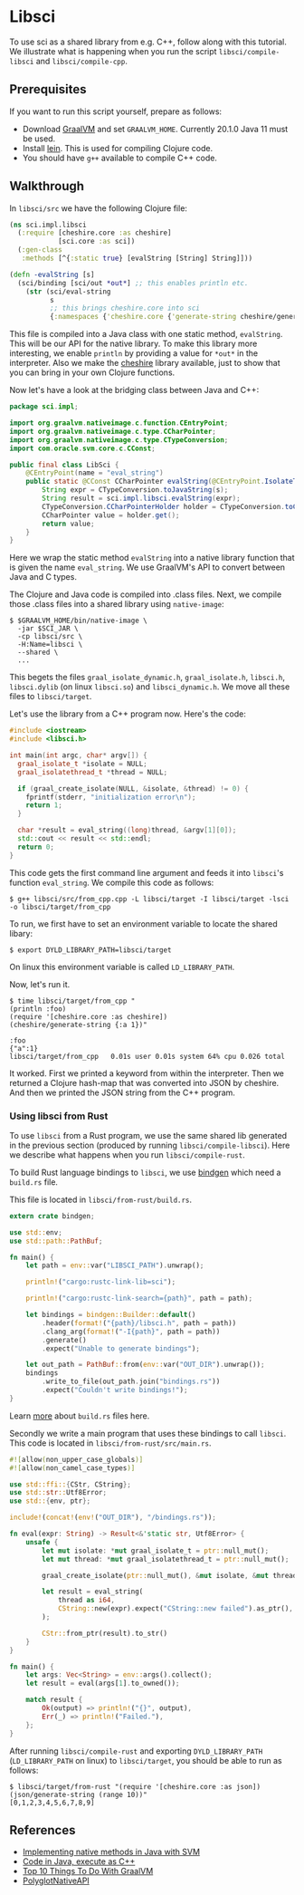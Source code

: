 # Libsci

To use sci as a shared library from e.g. C++, follow along with this
tutorial. We illustrate what is happening when you run the script
`libsci/compile-libsci` and `libsci/compile-cpp`.

## Prerequisites

If you want to run this script yourself, prepare as follows:

- Download [GraalVM](https://github.com/graalvm/graalvm-ce-builds/releases) and
  set `GRAALVM_HOME`. Currently 20.1.0 Java 11 must be used.
- Install [lein](https://github.com/technomancy/leiningen). This is used for
  compiling Clojure code.
- You should have `g++` available to compile C++ code.

## Walkthrough

In `libsci/src` we have the following Clojure file:

``` clojure
(ns sci.impl.libsci
  (:require [cheshire.core :as cheshire]
            [sci.core :as sci])
  (:gen-class
   :methods [^{:static true} [evalString [String] String]]))

(defn -evalString [s]
  (sci/binding [sci/out *out*] ;; this enables println etc.
    (str (sci/eval-string
          s
          ;; this brings cheshire.core into sci
          {:namespaces {'cheshire.core {'generate-string cheshire/generate-string}}}))))
```

This file is compiled into a Java class with one static method,
`evalString`. This will be our API for the native library. To make this library
more interesting, we enable `println` by providing a value for `*out*` in the
interpreter. Also we make the [cheshire](https://github.com/dakrone/cheshire)
library available, just to show that you can bring in your own Clojure
functions.

Now let's have a look at the bridging class between Java and C++:

``` java
package sci.impl;

import org.graalvm.nativeimage.c.function.CEntryPoint;
import org.graalvm.nativeimage.c.type.CCharPointer;
import org.graalvm.nativeimage.c.type.CTypeConversion;
import com.oracle.svm.core.c.CConst;

public final class LibSci {
    @CEntryPoint(name = "eval_string")
    public static @CConst CCharPointer evalString(@CEntryPoint.IsolateThreadContext long isolateId, @CConst CCharPointer s) {
        String expr = CTypeConversion.toJavaString(s);
        String result = sci.impl.libsci.evalString(expr);
        CTypeConversion.CCharPointerHolder holder = CTypeConversion.toCString(result);
        CCharPointer value = holder.get();
        return value;
    }
}
```

Here we wrap the static method `evalString` into a native library function that
is given the name `eval_string`. We use GraalVM's API to convert between Java
and C types.

The Clojure and Java code is compiled into .class files. Next, we compile those
.class files into a shared library using `native-image`:

``` shell
$ $GRAALVM_HOME/bin/native-image \
  -jar $SCI_JAR \
  -cp libsci/src \
  -H:Name=libsci \
  --shared \
  ...
```

This begets the files `graal_isolate_dynamic.h`, `graal_isolate.h`, `libsci.h`,
`libsci.dylib` (on linux `libsci.so`) and `libsci_dynamic.h`. We move all these files to `libsci/target`.

Let's use the library from a C++ program now. Here's the code:

``` c++
#include <iostream>
#include <libsci.h>

int main(int argc, char* argv[]) {
  graal_isolate_t *isolate = NULL;
  graal_isolatethread_t *thread = NULL;

  if (graal_create_isolate(NULL, &isolate, &thread) != 0) {
    fprintf(stderr, "initialization error\n");
    return 1;
  }

  char *result = eval_string((long)thread, &argv[1][0]);
  std::cout << result << std::endl;
  return 0;
}
```

This code gets the first command line argument and feeds it into `libsci`'s
function `eval_string`. We compile this code as follows:

``` shell
$ g++ libsci/src/from_cpp.cpp -L libsci/target -I libsci/target -lsci -o libsci/target/from_cpp
```

To run, we first have to set an environment variable to locate the shared libary:

``` shell
$ export DYLD_LIBRARY_PATH=libsci/target
```

On linux this environment variable is called `LD_LIBRARY_PATH`.

Now, let's run it.

``` shell
$ time libsci/target/from_cpp "
(println :foo)
(require '[cheshire.core :as cheshire])
(cheshire/generate-string {:a 1})"

:foo
{"a":1}
libsci/target/from_cpp   0.01s user 0.01s system 64% cpu 0.026 total
```

It worked. First we printed a keyword from within the interpreter. Then we
returned a Clojure hash-map that was converted into JSON by cheshire. And then
we printed the JSON string from the C++ program.

### Using libsci from Rust

To use `libsci` from a Rust program, we use the same shared lib generated in the
previous section (produced by running `libsci/compile-libsci`).  Here we
describe what happens when you run `libsci/compile-rust`.

To build Rust language bindings to `libsci`, we use
[bindgen](https://rust-lang.github.io/rust-bindgen/) which need a `build.rs`
file.

This file is located in `libsci/from-rust/build.rs`.

``` rust
extern crate bindgen;

use std::env;
use std::path::PathBuf;

fn main() {
    let path = env::var("LIBSCI_PATH").unwrap();

    println!("cargo:rustc-link-lib=sci");

    println!("cargo:rustc-link-search={path}", path = path);

    let bindings = bindgen::Builder::default()
        .header(format!("{path}/libsci.h", path = path))
        .clang_arg(format!("-I{path}", path = path))
        .generate()
        .expect("Unable to generate bindings");

    let out_path = PathBuf::from(env::var("OUT_DIR").unwrap());
    bindings
        .write_to_file(out_path.join("bindings.rs"))
        .expect("Couldn't write bindings!");
}
```

Learn [more](https://doc.rust-lang.org/cargo/reference/build-scripts.html) about `build.rs` files here.

Secondly we write a main program that uses these bindings to call `libsci`. This
code is located in `libsci/from-rust/src/main.rs`.

``` rust
#![allow(non_upper_case_globals)]
#![allow(non_camel_case_types)]

use std::ffi::{CStr, CString};
use std::str::Utf8Error;
use std::{env, ptr};

include!(concat!(env!("OUT_DIR"), "/bindings.rs"));

fn eval(expr: String) -> Result<&'static str, Utf8Error> {
    unsafe {
        let mut isolate: *mut graal_isolate_t = ptr::null_mut();
        let mut thread: *mut graal_isolatethread_t = ptr::null_mut();

        graal_create_isolate(ptr::null_mut(), &mut isolate, &mut thread);

        let result = eval_string(
            thread as i64,
            CString::new(expr).expect("CString::new failed").as_ptr(),
        );

        CStr::from_ptr(result).to_str()
    }
}

fn main() {
    let args: Vec<String> = env::args().collect();
    let result = eval(args[1].to_owned());

    match result {
        Ok(output) => println!("{}", output),
        Err(_) => println!("Failed."),
    };
}
```

After running `libsci/compile-rust` and exporting `DYLD_LIBRARY_PATH`
(`LD_LIBRARY_PATH` on linux) to `libsci/target`, you should be able to run as
follows:

``` shell
$ libsci/target/from-rust "(require '[cheshire.core :as json]) (json/generate-string (range 10))"
[0,1,2,3,4,5,6,7,8,9]
```

## References

- [Implementing native methods in Java with SVM](https://github.com/oracle/graal/blob/master/substratevm/ImplementingNativeMethodsInJavaWithSVM.md)
- [Code in Java, execute as C++](https://towardsdatascience.com/code-in-java-execute-as-c-921f5db45f20)
- [Top 10 Things To Do With GraalVM](https://chrisseaton.com/truffleruby/tenthings/)
- [PolyglotNativeAPI](https://github.com/oracle/graal/blob/6639edf945f9775e7fb7de3b58d4d6b3c374a0b3/substratevm/src/org.graalvm.polyglot.nativeapi/src/org/graalvm/polyglot/nativeapi/PolyglotNativeAPI.java#L260)
